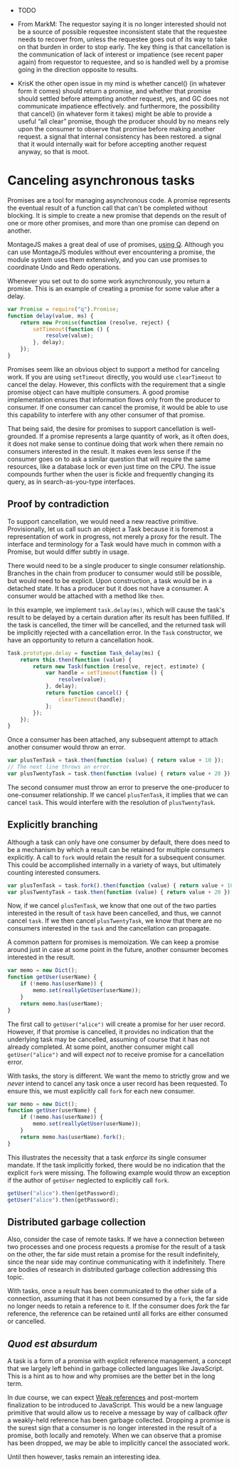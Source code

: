 
-   TODO

-   From MarkM:
    The requestor saying it is no longer interested should not be a source of
    possible requestee inconsistent state that the requestee needs to recover from,
    unless the requestee goes out of its way to take on that burden in order to stop
    early.
    The key thing is that cancellation is the communication of lack of interest or
    impatience (see recent paper again) from requestor to requestee, and so is
    handled well by a promise going in the direction opposite to results.

-   KrisK
    the other open issue in my mind is whether cancel() (in whatever form it comes)
    should return a promise, and whether that promise should settled before
    attempting another request, 
    yes, and GC does not communicate impatience effectively.
    and furthermore, the possibility that cancel() (in whatever form it takes) might
    be able to provide a useful “all clear” promise, though the producer should by
    no means rely upon the consumer to observe that promise before making another
    request.
    a signal that internal consistency has been restored.
    a signal that it would internally wait for before accepting another request
    anyway, so that is moot.

# Canceling asynchronous tasks

Promises are a tool for managing asynchronous code.
A promise represents the eventual result of a function call that can't be
completed without blocking.
It is simple to create a new promise that depends on the result of one or more
other promises, and more than one promise can depend on another.

MontageJS makes a great deal of use of promises, [using Q][Q].
Although you can use MontageJS modules without ever encountering a promise,
the module system uses them extensively, and you can use promises to coordinate
Undo and Redo operations.

[Q]: https://github.com/kriskowal/q

Whenever you set out to do some work asynchronously, you return a promise.
This is an example of creating a promise for some value after a delay.

```js
var Promise = require("q").Promise;
function delay(value, ms) {
    return new Promise(function (resolve, reject) {
        setTimeout(function () {
            resolve(value);
        }, delay);
    });
}
```

Promises seem like an obvious object to support a method for canceling work.
If you are using `setTimeout` directly, you would use `clearTimeout` to cancel
the delay.
However, this conflicts with the requirement that a single promise object can
have multiple consumers.
A good promise implementation ensures that information flows only from the
producer to consumer.
If one consumer can cancel the promise, it would be able to use this capability
to interfere with any other consumer of that promise.

That being said, the desire for promises to support cancellation is
well-grounded.
If a promise represents a large quantity of work, as it often does, it does not
make sense to continue doing that work when there remain no consumers interested
in the result.
It makes even less sense if the consumer goes on to ask a similar question that
will require the same resources, like a database lock or even just time on the
CPU.
The issue compounds further when the user is fickle and frequently changing its
query, as in search-as-you-type interfaces.

## Proof by contradiction

To support cancellation, we would need a new reactive primitive.
Provisionally, let us call such an object a Task because it is foremost a
representation of work in progress, not merely a proxy for the result.
The interface and terminology for a Task would have much in common with a
Promise, but would differ subtly in usage.

There would need to be a single producer to single consumer relationship.
Branches in the chain from producer to consumer would still be possible,
but would need to be explicit.
Upon construction, a task would be in a detached state.
It has a producer but it does not have a consumer.
A consumer would be attached with a method like `then`.

In this example, we implement `task.delay(ms)`, which will cause the task's result
to be delayed by a certain duration after its result has been fulfilled.
If the task is cancelled, the timer will be cancelled, and the returned task will
be implicitly rejected with a cancellation error.
In the `Task` constructor, we have an opportunity to return a cancellation hook.

```js
Task.prototype.delay = function Task_delay(ms) {
    return this.then(function (value) {
        return new Task(function (resolve, reject, estimate) {
            var handle = setTimeout(function () {
                resolve(value);
            }, delay);
            return function cancel() {
                clearTimeout(handle);
            };
        });
    });
}
```

Once a consumer has been attached, any subsequent attempt to attach another
consumer would throw an error.

```js
var plusTenTask = task.then(function (value) { return value + 10 });
// The next line throws an error.
var plusTwentyTask = task.then(function (value) { return value + 20 });
```

The second consumer must throw an error to preserve the one-producer to
one-consumer relationship.
If we cancel `plusTenTask`, it implies that we can cancel `task`.
This would interfere with the resolution of `plusTwentyTask`.

## Explicitly branching

Although a task can only have one consumer by default, there does need to be a
mechanism by which a result can be retained for multiple consumers explicitly.
A call to `fork` would retain the result for a subsequent consumer.
This could be accomplished internally in a variety of ways, but ultimately
counting interested consumers.

```js
var plusTenTask = task.fork().then(function (value) { return value + 10 });
var plusTwentyTask = task.then(function (value) { return value + 20 });
```

Now, if we cancel `plusTenTask`, we know that one out of the two parties
interested in the result of `task` have been cancelled, and thus, we cannot
cancel `task`. If we then cancel `plusTwentyTask`, we know that there are no
consumers interested in the `task` and the cancellation can propagate.

A common pattern for promises is memoization.
We can keep a promise around just in case at some point in the future, another
consumer becomes interested in the result.

```js
var memo = new Dict();
function getUser(userName) {
    if (!memo.has(userName)) {
        memo.set(reallyGetUser(userName));
    }
    return memo.has(userName);
}
```

The first call to `getUser("alice")` will create a promise for her user record.
However, if that promise is cancelled, it provides no indication that the
underlying task may be cancelled, assuming of course that it has not already
completed.
At some point, another consumer might call `getUser("alice")` and will expect
*not* to receive promise for a cancellation error.

With tasks, the story is different.
We want the memo to strictly grow and we *never* intend to cancel any task once
a user record has been requested.
To ensure this, we must explicitly call `fork` for each new consumer.

```js
var memo = new Dict();
function getUser(userName) {
    if (!memo.has(userName)) {
        memo.set(reallyGetUser(userName));
    }
    return memo.has(userName).fork();
}
```

This illustrates the necessity that a task *enforce* its single consumer
mandate.
If the task implicitly forked, there would be no indication that the explicit
`fork` were missing.
The following example would throw an exception if the author of `getUser`
neglected to explicitly call `fork`.

```js
getUser("alice").then(getPassword);
getUser("alice").then(getPassword);
```

## Distributed garbage collection

Also, consider the case of remote tasks.
If we have a connection between two processes and one process requests a promise
for the result of a task on the other, the far side must retain a promise for the
result indefinitely, since the near side may continue communicating with it
indefinitely.
There are bodies of research in distributed garbage collection addressing this
topic.

With tasks, once a result has been communicated to the other side of a
connection, assuming that it has not been consumed by a `fork`, the far side no
longer needs to retain a reference to it.
If the consumer does *fork* the far reference, the reference can be retained
until all forks are either consumed or cancelled.

## *Quod est absurdum*

A task is a form of a promise with explicit reference management, a concept that
we largely left behind in garbage collected languages like JavaScript.
This is a hint as to how and why promises are the better bet in the long term.

In due course, we can expect [Weak references][WeakRef] and post-mortem
finalization to be introduced to JavaScript.
This would be a new language primitive that would allow us to receive a message
by way of callback *after* a weakly-held reference has been garbage collected.
Dropping a promise is the surest sign that a consumer is no longer interested in
the result of a promise, both locally and remotely.
When we can observe that a promise has been dropped, we may be able to
implicitly cancel the associated work.

[WeakRef]: http://wiki.ecmascript.org/doku.php?id=strawman:weak_references

Until then however, tasks remain an interesting idea.

